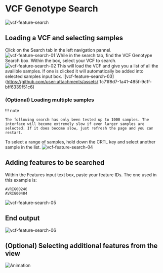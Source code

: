 # VCF Genotype Search

![vcf-feature-search](https://github.com/user-attachments/assets/f29743ac-29ff-4660-a384-5991cc48028c)

## Loading a VCF and selecting samples 
Click on the Search tab in the left navigation pannel.
![vcf-feature-search-01](https://github.com/user-attachments/assets/b9d3d9ca-b503-4f4f-83de-040ee4c16476)
While in the search tab, find the VCF Genotype Search box. 
Within the box, select your VCF to search.
![vcf-feature-search-02](https://github.com/user-attachments/assets/2028eec5-6a25-4120-882b-1806266943c1)
This will load the VCF and give you a list of all the availible samples.
If one is clicked it will automatically be added into selected samples input box.
![vcf-feature-search-03](https://github.com/user-attachments/assets/
1c71f8d7-1a41-485f-9c1f-bff6339f51c6)
### (Optional) Loading multiple samples 
!!! note

    The following search has only been tested up to 1000 samples. The interface will become extremely slow if even larger samples are selected. If it does become slow, just refresh the page and you can restart.
To select a range of samples, hold down the CRTL key and select another sample in the list.
![vcf-feature-search-04](https://github.com/user-attachments/assets/f2acc5dc-7c31-4fd2-a9fa-37ab09ba7e47)
## Adding features to be searched
Within the Features input text box, paste your feature IDs.
The one used in this example is:

    AVRIG00246
    AVRIG00484
![vcf-feature-search-05](https://github.com/user-attachments/assets/a914dd99-83eb-421e-b5cf-c6a17d36abb9)
## End output
![vcf-feature-search-06](https://github.com/user-attachments/assets/44b9ca10-cb88-4342-b5ef-06ac47faf054)

## (Optional) Selecting additional features from the view

![Animation](https://github.com/user-attachments/assets/8fda9526-4b1c-46e3-ba20-7af55d3ed6ee)

